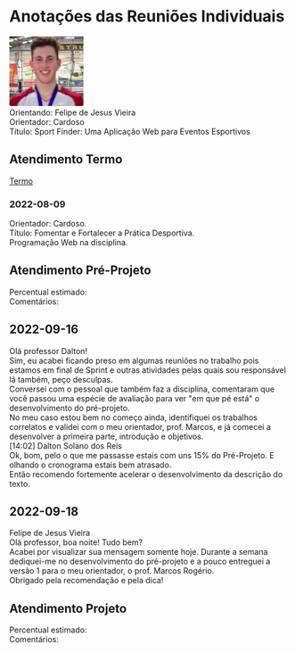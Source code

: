 # Anotações das Reuniões Individuais  

![foto](foto.png "foto")  
Orientando: Felipe de Jesus Vieira  
Orientador: Cardoso  
Título: Sport Finder: Uma Aplicação Web para Eventos Esportivos  

## Atendimento Termo  

[Termo](Termo.pdf "Termo")  

### 2022-08-09

Orientador: Cardoso.  
Título: Fomentar e Fortalecer a Prática Desportiva.  
Programação Web na disciplina.  

## Atendimento Pré-Projeto  

Percentual estimado:  
Comentários:  

## 2022-09-16

Olá professor Dalton!  
Sim, eu acabei ficando preso em algumas reuniões no trabalho pois estamos em final de Sprint e outras atividades pelas quais sou responsável lá também, peço desculpas.  
Conversei com o pessoal que também faz a disciplina, comentaram que você passou uma espécie de avaliação para ver "em que pé está" o desenvolvimento do pré-projeto.  
No meu caso estou bem no começo ainda, identifiquei os trabalhos correlatos e validei com o meu orientador, prof. Marcos, e já comecei a desenvolver a primeira parte, introdução e objetivos.  
\[14:02] Dalton Solano dos Reis  
Ok, bom, pelo o que me passasse estais com uns 15% do Pré-Projeto. E olhando o cronograma estais bem atrasado.  
Então recomendo fortemente acelerar o desenvolvimento da descrição do texto.  

## 2022-09-18

Felipe de Jesus Vieira  
Olá professor, boa noite! Tudo bem?  
Acabei por visualizar sua mensagem somente hoje. Durante a semana dediquei-me no desenvolvimento do pré-projeto e a pouco entreguei a versão 1 para o meu orientador, o prof. Marcos Rogério.  
Obrigado pela recomendação e pela dica!  

## Atendimento Projeto  

Percentual estimado:  
Comentários:  
